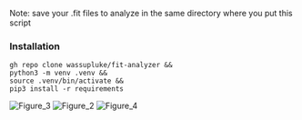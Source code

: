 Note: save your .fit files to analyze in the same directory where you put this script

### Installation
```
gh repo clone wassupluke/fit-analyzer &&
python3 -m venv .venv &&
source .venv/bin/activate &&
pip3 install -r requirements
```

![Figure_3](https://github.com/wassupluke/fit-analyzer/assets/16409758/5d492cfc-5751-4330-92a2-a532a1dfaedd)
![Figure_2](https://github.com/wassupluke/fit-analyzer/assets/16409758/da19ed7f-9141-40f6-91cf-01c42097f950)
![Figure_4](https://github.com/wassupluke/fit-analyzer/assets/16409758/41d8c56a-1f5e-4226-8a3e-8d31eb6326b9)

